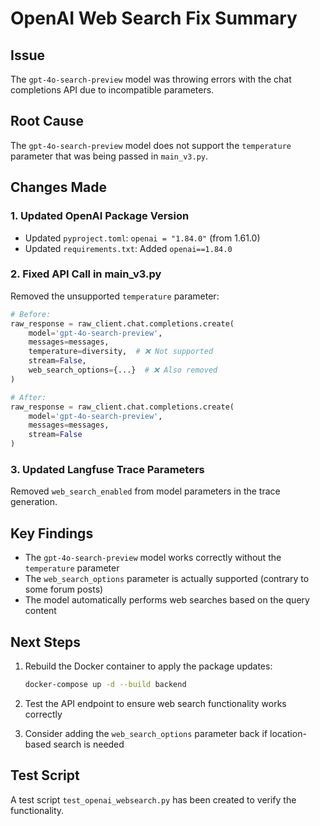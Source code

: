 # OpenAI Web Search Fix Summary

## Issue
The `gpt-4o-search-preview` model was throwing errors with the chat completions API due to incompatible parameters.

## Root Cause
The `gpt-4o-search-preview` model does not support the `temperature` parameter that was being passed in `main_v3.py`.

## Changes Made

### 1. Updated OpenAI Package Version
- Updated `pyproject.toml`: `openai = "1.84.0"` (from 1.61.0)
- Updated `requirements.txt`: Added `openai==1.84.0`

### 2. Fixed API Call in main_v3.py
Removed the unsupported `temperature` parameter:

```python
# Before:
raw_response = raw_client.chat.completions.create(
    model='gpt-4o-search-preview',
    messages=messages,
    temperature=diversity,  # ❌ Not supported
    stream=False,
    web_search_options={...}  # ❌ Also removed
)

# After:
raw_response = raw_client.chat.completions.create(
    model='gpt-4o-search-preview',
    messages=messages,
    stream=False
)
```

### 3. Updated Langfuse Trace Parameters
Removed `web_search_enabled` from model parameters in the trace generation.

## Key Findings
- The `gpt-4o-search-preview` model works correctly without the `temperature` parameter
- The `web_search_options` parameter is actually supported (contrary to some forum posts)
- The model automatically performs web searches based on the query content

## Next Steps
1. Rebuild the Docker container to apply the package updates:
   ```bash
   docker-compose up -d --build backend
   ```

2. Test the API endpoint to ensure web search functionality works correctly

3. Consider adding the `web_search_options` parameter back if location-based search is needed

## Test Script
A test script `test_openai_websearch.py` has been created to verify the functionality.